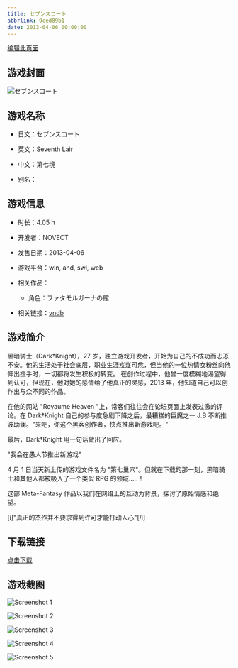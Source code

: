```yaml
---
title: セブンスコート
abbrlink: 9ced89b1
date: 2013-04-06 00:00:00
---
```

[编辑此页面](https://github.com/ACG-3/ADV3-source/blob/main/source/_posts/games/%E3%82%BB%E3%83%96%E3%83%B3%E3%82%B9%E3%82%B3%E3%83%BC%E3%83%88.md)

## 游戏封面

![セブンスコート](https://pan.timero.xyz/d/onedrive/img_lib_001/%E3%82%BB%E3%83%96%E3%83%B3%E3%82%B9%E3%82%B3%E3%83%BC%E3%83%88_cover.avif)


## 游戏名称

- 日文：セブンスコート
- 英文：Seventh Lair
- 中文：第七境

- 别名：


## 游戏信息

- 时长：4.05 h
- 开发者：NOVECT
- 发售日期：2013-04-06
- 游戏平台：win, and, swi, web
- 相关作品：
   - 角色：ファタモルガーナの館

- 相关链接：[vndb](https://vndb.org/v14878)


## 游戏简介

黑暗骑士（Dark†Knight），27 岁，独立游戏开发者，开始为自己的不成功而忐忑不安。他的生活处于社会底层，职业生涯岌岌可危，但当他的一位热情女粉丝向他伸出援手时，一切都将发生积极的转变。
在创作过程中，他曾一度模糊地渴望得到认可，但现在，他对她的感情给了他真正的灵感，2013 年，他知道自己可以创作出与众不同的作品。

在他的网站 "Royaume Heaven "上，常客们往往会在论坛页面上发表过激的评论。在 Dark†Knight 自己的参与度急剧下降之后，最糟糕的巨魔之一 J.B 不断推波助澜。"来吧，你这个黑客创作者，快点推出新游戏吧。"

最后，Dark†Knight 用一句话做出了回应。

"我会在愚人节推出新游戏"

4 月 1 日当天新上传的游戏文件名为 "第七巢穴"。但就在下载的那一刻，黑暗骑士和其他人都被吸入了一个类似 RPG 的领域.....！

这部 Meta-Fantasy 作品以我们在网络上的互动为背景，探讨了原始情感和绝望。

[i]"真正的杰作并不要求得到许可才能打动人心"[/i]




## 下载链接

[点击下载](https://pan.timero.xyz/onedrive/adv_lib_001/%E3%82%BB%E3%83%96%E3%83%B3%E3%82%B9%E3%82%B3%E3%83%BC%E3%83%88)


## 游戏截图


![Screenshot 1](https://pan.timero.xyz/d/onedrive/img_lib_001/%E3%82%BB%E3%83%96%E3%83%B3%E3%82%B9%E3%82%B3%E3%83%BC%E3%83%88_Screenshot_1.avif)

![Screenshot 2](https://pan.timero.xyz/d/onedrive/img_lib_001/%E3%82%BB%E3%83%96%E3%83%B3%E3%82%B9%E3%82%B3%E3%83%BC%E3%83%88_Screenshot_2.avif)

![Screenshot 3](https://pan.timero.xyz/d/onedrive/img_lib_001/%E3%82%BB%E3%83%96%E3%83%B3%E3%82%B9%E3%82%B3%E3%83%BC%E3%83%88_Screenshot_3.avif)

![Screenshot 4](https://pan.timero.xyz/d/onedrive/img_lib_001/%E3%82%BB%E3%83%96%E3%83%B3%E3%82%B9%E3%82%B3%E3%83%BC%E3%83%88_Screenshot_4.avif)

![Screenshot 5](https://pan.timero.xyz/d/onedrive/img_lib_001/%E3%82%BB%E3%83%96%E3%83%B3%E3%82%B9%E3%82%B3%E3%83%BC%E3%83%88_Screenshot_5.avif)


